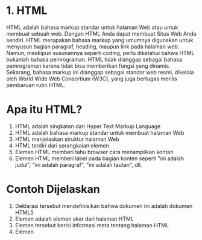 # 1. HTML
HTML adalah bahasa markup standar untuk halaman Web atau untuk membuat sebuah web. Dengan HTML Anda dapat membuat Situs Web Anda sendiri. HTML merupakan bahasa markup yang umumnya digunakan untuk menyusun bagian paragraf, heading, maupun link pada halaman web. Namun, meskipun susunannya seperti coding, perlu diketahui bahwa HTML bukanlah bahasa pemrograman. HTML tidak dianggap sebagai bahasa pemrograman karena tidak bisa memberikan fungsi yang dinamis. Sekarang, bahasa markup ini dianggap sebagai standar web resmi, dikelola oleh World Wide Web Consortium (W3C), yang juga bertugas merilis pembaruan rutin HTML.
# Apa itu HTML?

1. HTML adalah singkatan dari Hyper Text Markup Language
2. HTML adalah bahasa markup standar untuk membuat halaman Web
3. HTML menjelaskan struktur halaman Web
4. HTML terdiri dari serangkaian elemen
5. Elemen HTML memberi tahu browser cara menampilkan konten
6. Elemen HTML memberi label pada bagian konten seperti "ini adalah judul", "ini adalah paragraf", "ini adalah tautan", dll.
# Contoh Dijelaskan
1. Deklarasi tersebut <!DOCTYPE html>mendefinisikan bahwa dokumen ini adalah dokumen HTML5
2. Elemen <html>adalah elemen akar dari halaman HTML
3. Elemen tersebut <head>berisi informasi meta tentang halaman HTML
4. Elemen <title>menentukan judul untuk halaman HTML (yang ditampilkan di bilah judul browser atau di tab halaman)
5. Elemen <body>mendefinisikan badan dokumen, dan merupakan wadah untuk semua konten yang terlihat, seperti judul, paragraf, gambar, hyperlink, tabel, daftar, dll.
6. Elemen <h1 mendefinisikan judul besar
7. Elemen <p mendefinisikan paragraf
#  ![html atribut](https://github.com/sidiqqputraa/pemograman-web-1/assets/168811156/39c347f0-39da-448a-abe6-3b5d9a835990)
#  ![hasil atribut](https://github.com/sidiqqputraa/pemograman-web-1/assets/168811156/31f62786-666f-4d45-8afd-ecc93f2c9735)
# Atribut HTML
1. Semua elemen HTML dapat memiliki atribut
2. Atribut memberikan informasi tambahan tentang elemen
3. Atribut selalu ditentukan dalam tag awal
4. Atribut biasanya datang dalam pasangan nama/nilai seperti: name="value"
#  ![11111111111111](https://github.com/sidiqqputraa/pemograman-web-1/assets/168811156/c523e913-7969-4e4b-b5fc-37a4f91ec383)
#  ![hasil1111](https://github.com/sidiqqputraa/pemograman-web-1/assets/168811156/74d66320-5434-4cbd-b77c-75c4494b3f28)
Atribut ini classsering digunakan untuk menunjuk ke nama kelas dalam style sheet. Itu juga dapat digunakan oleh JavaScript untuk mengakses dan memanipulasi elemen dengan nama kelas tertentu.
#  ![222](https://github.com/sidiqqputraa/pemograman-web-1/assets/168811156/00d7fa65-67bb-4c5a-a20a-76f8722732ef)
#  ![222hasil](https://github.com/sidiqqputraa/pemograman-web-1/assets/168811156/b106fa9a-1634-4072-b359-1113a54c61dc)
Kode warna HTML adalah pengidentifikasi yang digunakan untuk mewakili warna di web. Kode warna adalah cara untuk merepresentasikan warna yang kita lihat sehari-hari dalam format yang dapat diinterpretasikan dan ditampilkan oleh komputer.
#  ![333](https://github.com/sidiqqputraa/pemograman-web-1/assets/168811156/525888c4-f079-45aa-bb8c-cc345d57aa1c)
#  ![333hasil](https://github.com/sidiqqputraa/pemograman-web-1/assets/168811156/467d883a-bffb-4350-8f4d-ee6b2a4d21a1)
Komentar dalam kode HTML atau comment HTML berfungsi sebagai penanda atau catatan dalam kode yang membantu dalam pemeliharaan dan kolaborasi dalam pengembangan web. Misalnya, ketika bekerja dalam tim, komentar akan membantu anggota tim lain memahami apa yang telah kamu kerjakan.
#  ![44](https://github.com/sidiqqputraa/pemograman-web-1/assets/168811156/d7018584-8b69-4c69-a466-8294d9b301e8)
#  ![hasil4](https://github.com/sidiqqputraa/pemograman-web-1/assets/168811156/a07cc351-a73b-4668-b36d-dc5bab8510a9)
div (division) merupakan elemen HTML bertanda <div> yang menjadi wadah umum atau penampung untuk konten pada website. Penggunaan div ditujukan untuk memudahkan aplikasi bergaya dengan CSS dan memperlakukan secara khusus yang nantinya dapat diberi Class, ID, Title, dan sebagainya.
#  ![5](https://github.com/sidiqqputraa/pemograman-web-1/assets/168811156/f71f3428-15dd-46f6-a02c-7b42e9c8b95e)
#  ![h5](https://github.com/sidiqqputraa/pemograman-web-1/assets/168811156/21b99c9b-4b24-4fe3-8ef8-4554cfc67dbf)
HTML menyediakan beberapa tag yang dapat digunakan untuk mengatur paragraf. Halaman Web yang dibuat dengan tag HTML (code HTML) dapat digabungkan dengan text. Berikut merupakan tag paragraf pembuka yang dapat digunakan pada halaman Web <p> dan tag paragraf
#  ![6](https://github.com/sidiqqputraa/pemograman-web-1/assets/168811156/392cb1eb-2f63-4177-9cd7-88f293d76fce)
#  ![h6](https://github.com/sidiqqputraa/pemograman-web-1/assets/168811156/269a0c95-31b9-4b5b-8343-e517dff76200)
Atribut id menentukan id unik untuk elemen HTML . Nilai atribut id harus unik dalam dokumen HTML. Atribut id digunakan untuk menunjuk ke deklarasi gaya tertentu dalam style sheet. Itu juga digunakan oleh JavaScript untuk mengakses dan memanipulasi elemen dengan id tertentu.
#  ![7](https://github.com/sidiqqputraa/pemograman-web-1/assets/168811156/f2939940-08ea-4c21-aa14-0b8ab5b10789)
#  ![h7](https://github.com/sidiqqputraa/pemograman-web-1/assets/168811156/960eff5a-c2f9-468b-823c-63aefd73cb65)
Iframe adalah dokumen HTML yang tertanam di dalam dokumen HTML lainnya. Elemen-elemen ini sering digunakan untuk menyisipkan konten dari sumber eksternal ke halaman web.
#  ![8](https://github.com/sidiqqputraa/pemograman-web-1/assets/168811156/35f8e136-e6ac-45f5-80ab-b2cc359a28ef)
#  ![h8](https://github.com/sidiqqputraa/pemograman-web-1/assets/168811156/b44b2053-5961-4fc3-9dbc-ee1de64f59cb)
HTML image < img > adalah tag yang berfungsi untuk menambahkan gambar pada halaman web. Tag ini tidak memerlukan penutup dan kamu bisa langsung menambahkannya ke dalam kode HTML. Sintaks dasarnya adalah < img src ="URL_gambar" >, di mana "URL_gambar" adalah alamat tempat gambar tersebut disimpan.
#  ![10](https://github.com/sidiqqputraa/pemograman-web-1/assets/168811156/d1ab424f-020f-4408-82cd-7bc98a5a8cb1)
#  ![h10](https://github.com/sidiqqputraa/pemograman-web-1/assets/168811156/a3f87543-f7a3-4d4f-a3c8-88e7fc8ff330)
Link HTML adalah pondasi yang menghubungkan berbagai informasi di website. Elemen ini menjadi cara untuk mengarahkan pengunjung dari satu titik ke titik lain dalam suatu website atau ke website lain. Dalam web development, link HTML berperan untuk menghubungkan satu halaman dengan halaman lainnya.
#  ![11](https://github.com/sidiqqputraa/pemograman-web-1/assets/168811156/28a23a7c-e8c3-4a15-9a40-41b63aae2b4d)
#  ![h11](https://github.com/sidiqqputraa/pemograman-web-1/assets/168811156/a47ba48d-9f14-4594-85f8-4821fbdd9b1b)
List HTML merupakan kumpulan item atau poin yang dikelompokkan bersama. Yuk, cari tahu cara membuat dan contoh lengkapnya!
#  ![12](https://github.com/sidiqqputraa/pemograman-web-1/assets/168811156/5d01048c-d7df-40c6-9632-4484a1475831)
#  ![h12](https://github.com/sidiqqputraa/pemograman-web-1/assets/168811156/09032267-19fb-453e-b543-166786de1a13)
Paragraf pada HTML didefinisikan dengan tag <p> Tag <p> merupakan block element yang mana setiap kali didefinisikan, ia akan memenuhi lebar layar dan akan membuat baris baru. Tag <p> akan menganggap semua karakter putih sebagai satu buah spasi.
#  ![13](https://github.com/sidiqqputraa/pemograman-web-1/assets/168811156/7fa703f6-724a-4017-af87-856c3d6a1ab4)
#  ![h13](https://github.com/sidiqqputraa/pemograman-web-1/assets/168811156/65cf3897-d82e-4552-91f1-aeb483b68dd5)
Elemen HTML <q> menunjukkan bahwa teks yang diapit adalah kutipan sebaris pendek .
#  ![14](https://github.com/sidiqqputraa/pemograman-web-1/assets/168811156/bd55cebf-e0fd-40c3-96df-a9bcaa2b03e6)
#  ![h14](https://github.com/sidiqqputraa/pemograman-web-1/assets/168811156/369ef26e-db97-4151-97c8-84031218a4a5)
Tabel HTML digunakan untuk menampilkan konten pada halaman Web, seperti tabel yang terlihat dalam buku, majalah, koran, dan sebagainya, terdiri dari kolom data diatur dalam baris.
#  ![15](https://github.com/sidiqqputraa/pemograman-web-1/assets/168811156/074e2b2a-efc8-4876-9868-a40ed30bab28)
#  ![h15](https://github.com/sidiqqputraa/pemograman-web-1/assets/168811156/2399e701-8732-4d97-8855-2217b5349d0f)
Atribut tersembunyi digunakan untuk menunjukkan bahwa konten suatu elemen tidak boleh ditampilkan kepada pengguna . Atribut ini dapat mengambil salah satu dari nilai berikut: string kosong. kata kunci disembunyikan. kata kunci sampai ditemukan.
# Tugas 1 html
#  ![123](https://github.com/sidiqqputraa/pemograman-web-1/assets/168811156/1f6db056-9f47-4d1a-9f7f-45b8f3cb9288)
#  ![h123](https://github.com/sidiqqputraa/pemograman-web-1/assets/168811156/eeab0f8f-5128-425a-a136-4609b8d364c2)
# Tugas 2 html
#  ![1234](https://github.com/sidiqqputraa/pemograman-web-1/assets/168811156/326893b1-b867-416d-a74c-7d03e5c01787)
#  ![h1234](https://github.com/sidiqqputraa/pemograman-web-1/assets/168811156/364ba6ad-602e-4925-aee4-aa2272465ce7)
# Tugas 3 html
#  ![12345](https://github.com/sidiqqputraa/pemograman-web-1/assets/168811156/770a917e-ce11-4a34-9f51-638e85493b19)
#  ![h12345](https://github.com/sidiqqputraa/pemograman-web-1/assets/168811156/134c9532-22e7-4ce0-9c94-2b69653d73eb)
# Tugas 4 html
#  ![123456](https://github.com/sidiqqputraa/pemograman-web-1/assets/168811156/0011ddb4-8b20-4068-9d3e-4a802a9c0651)
#  ![111](https://github.com/sidiqqputraa/pemograman-web-1/assets/168811156/b388a80e-37dd-4533-b2bc-2fe4b6aa4ac3)
#  ![h123456](https://github.com/sidiqqputraa/pemograman-web-1/assets/168811156/bc7ece7e-4934-4d3b-8147-d6e7a794bc6d)

# 2. CSS
CSS adalah bahasa yang kami gunakan untuk menata gaya dokumen HTML. CSS menjelaskan bagaimana elemen HTML harus ditampilkan. Tutorial ini akan mengajarkan Anda CSS dari dasar hingga lanjutan. CSS berfungsi untuk membantu para web designer agar dapat mengubah dan menambahkan, baik teks, gambar, hingga latar belakang sebuah halaman HTML. Biasanya, keberadaan CSS dapat langsung terlihat dengan adanya perbedaan pada warna teks. CSS memberi perintah teks berwarna biru dengan tag <span> dengan tambahan tag class=” nama warna”. Dengan demikian, setiap tag <span> muncul, teks yang mengikutinya pun akan berwarna sesuai warna yang diinginkan dan seterusnya. 
# Apa itu CSS?
1. CSS adalah singkatan dari Cascading Style Sheet
2. CSS menjelaskan bagaimana elemen HTML ditampilkan di layar, kertas, atau di media lain
3. CSS menghemat banyak pekerjaan. Itu dapat mengontrol tata letak beberapa halaman web sekaligus
4. Stylesheet eksternal disimpan dalam file CSS
# Cara kerja CSS
CSS beroperasi dengan bahasa Inggris sederhana berbasis syntax dan dilengkapi sekumpulan perintah atau rule untuk mengaturnya. Salah satu rule CSS dapat beroperasi melalui tag <style> untuk atribut class warna. Dengan pengaturan CSS pada HTML ini akan mengubah warna teks menjadi lebih mudah. Kemudian, bila ingin mengganti warna teks cukup mengetikkan tag <span> tanpa harus menulis ulang kembali perintah. Inilah mengapa CSS disebut-sebut dapat menghemat waktu pemilik web dengan perintah-perintah yang lebih efisien. Lebih lanjut, CSS bekerja saat browser memuat halaman website. Proses pengaturan tampilan HTML yang telah ditentukan dengan kode CSS ada beberapa langkah. Pertama, browser akan memuat file HTML dan CSS. Selanjutnya, browser mengubah keduanya menjadi document object model (DOM) yang merupakan komponen yang mewakili file HTML dan CSS dalam memori perangkat pengunjung website. Setelah itu, browser akan melakukan rendering, yakni di mana browser menerapkan pengaturan di kode CSS pada elemen-elemen HTML sehingga menghasilkan tampilan HTML yang maksimal pada layar pengunjung website.
# Jenis CSS
CSS dibagi menjadi beberapa macam tergantung fungsi penggunaannya, namun ada tiga macam jenis yang paling sering digunakan oleh web designer.
1. Inline Style CSS merupakan kode yang dituliskan di dalam file HTML dan menggunakan elemen spesifik yang memuat tag <style>. Jenis CSS ini hanya mempengaruhi satu baris kode HTML dan harus menempel pada elemen tulisan tersebut.
2. Internal CSS merupakan kode yang dituliskan pada bagian header file HTML. Sayangnya, jenis ini terkadang membuat loading menjadi semakin lama.
3. External CSS merupakan kode CSS yang diletakkan di luar dokumen HTML sebagai file .css. External CSS memiliki fungsi untuk mengkustomisasi semua tampilan halaman website yang sudah ditentukan atau beberapa halaman sekaligus.
#  ![20](https://github.com/sidiqqputraa/pemograman-web-1/assets/168811156/056a66a9-0974-4420-b9ca-a2a57caf4f5b)
#  ![201](https://github.com/sidiqqputraa/pemograman-web-1/assets/168811156/3993bff9-c891-4a9e-9a3e-5098b741ba36)
#  Background image dalam CSS bukan hanya sekadar elemen dekoratif, tetapi juga sebuah alat untuk meningkatkan estetika dan fungsi website kamu. Setiap aspek memiliki peranannya masing-masing dalam menciptakan tampilan yang harmonis dan menarik.
#  ![21](https://github.com/sidiqqputraa/pemograman-web-1/assets/168811156/834f02f5-be66-4700-8a73-3807e870299e)
#  ![h21](https://github.com/sidiqqputraa/pemograman-web-1/assets/168811156/e13dde2f-571e-4dbd-8edc-f4a0e72c7bd8)
Background image dalam CSS bukan hanya sekadar elemen dekoratif, tetapi juga sebuah alat untuk meningkatkan estetika dan fungsi website kamu. Setiap aspek memiliki peranannya masing-masing dalam menciptakan tampilan yang harmonis dan menarik.
#  ![22](https://github.com/sidiqqputraa/pemograman-web-1/assets/168811156/f7743607-6396-4188-a4f9-53ca5eaed221)
#  ![221](https://github.com/sidiqqputraa/pemograman-web-1/assets/168811156/d3b2b692-cf2a-46e3-8c64-d2028781ceab)
#  ![h22](https://github.com/sidiqqputraa/pemograman-web-1/assets/168811156/1247013b-f172-4abd-a87f-b71099d3c365)
Border adalah garis batas yang bisa digunakan di setiap elemen.
#  ![23](https://github.com/sidiqqputraa/pemograman-web-1/assets/168811156/cfb3b525-e8cd-4d74-9d20-ca967bfac676)
#  ![h23](https://github.com/sidiqqputraa/pemograman-web-1/assets/168811156/e9888810-39f0-4a3d-81b0-e7f9a75082e3)
Properti color CSS menetapkan nilai warna latar depan teks elemen dan dekorasi teks, serta menetapkan nilai warna saat ini . currentcolor dapat digunakan sebagai nilai tidak langsung pada properti lain dan merupakan default untuk properti warna lain, seperti border-color .
#  ![24](https://github.com/sidiqqputraa/pemograman-web-1/assets/168811156/e9f328db-59c1-4812-9fbf-a576f7e86b3c)
#  ![h24](https://github.com/sidiqqputraa/pemograman-web-1/assets/168811156/7f80e5eb-7b7d-4ddf-87c0-5ad55292d23b)
Komentar CSS digunakan untuk menambahkan catatan penjelasan pada kode atau untuk mencegah browser menafsirkan bagian tertentu dari style sheet . Secara desain, komentar tidak berpengaruh pada tata letak dokumen.
#  ![25](https://github.com/sidiqqputraa/pemograman-web-1/assets/168811156/85f77252-5c4a-4bf5-b8da-a4c79fcf26d0)
#  ![h25](https://github.com/sidiqqputraa/pemograman-web-1/assets/168811156/dd327b6d-6010-4f39-9c86-9d527cff750e)
margin adalah ruang di sekitar batas elemen, sedangkan padding adalah ruang antara batas elemen dan konten elemen. Dengan kata lain, properti margin mengontrol ruang di luar elemen, dan properti padding mengontrol ruang di dalam elemen.
#  ![26](https://github.com/sidiqqputraa/pemograman-web-1/assets/168811156/d356ebe9-3d4b-4624-970b-0e592a29e77a)
#  ![h26](https://github.com/sidiqqputraa/pemograman-web-1/assets/168811156/234c213f-fbed-45fb-bc1d-b477a8eb0ed9)
CSS beroperasi dengan bahasa Inggris sederhana berbasis syntax dan dilengkapi sekumpulan perintah atau rule untuk mengaturnya. Salah satu rule CSS dapat beroperasi melalui tag <style> untuk atribut class warna. Dengan pengaturan CSS pada HTML ini akan mengubah warna teks menjadi lebih mudah.
#  ![27](https://github.com/sidiqqputraa/pemograman-web-1/assets/168811156/22f9d2e8-6a91-410b-9a22-0beff53f0054)
#  ![271](https://github.com/sidiqqputraa/pemograman-web-1/assets/168811156/acbd9845-8115-404d-ad3a-a1e9946db8d7)
#  ![272](https://github.com/sidiqqputraa/pemograman-web-1/assets/168811156/43d7a7b2-5eaf-4f0b-a377-7f2a5d0adafb)
#  ![23](https://github.com/sidiqqputraa/pemograman-web-1/assets/168811156/8e9a999f-ac04-4b0d-b919-7757d6a384eb)
#  ![h27](https://github.com/sidiqqputraa/pemograman-web-1/assets/168811156/33c2679f-a3bf-47ba-aaf9-f4fef8a0d754)
Didalam tugas 1 css.html ini adalah : 
1. Membuatl selector berjenis class dengan nama .icon untuk me-resize gambar pada kolom Icon
2. Warna background adalah cyan
3. Warna header tabel adalah choholate
4. Tabel header rata tengah
5. Baris ganjil rata kiri, baris genap rata kanan kecuali pada kolom Icon, gunakan fitur nth-child
#  ![28](https://github.com/sidiqqputraa/pemograman-web-1/assets/168811156/b321971c-ab6b-4f3c-8408-8a3db6bbcf15)
#  ![281](https://github.com/sidiqqputraa/pemograman-web-1/assets/168811156/26628d0a-e523-4f24-aac9-4a6a19c35475)
#  ![h28](https://github.com/sidiqqputraa/pemograman-web-1/assets/168811156/e10e4d69-44d2-44fe-878f-cb20f2a3b5a0)
Didalam Tugas 2 scc.html ini adlaha mengenai:
1. Warna border adalah yellowgreen
2. Gunakan transformasi teks uppercase pada heading
3. Paragraf utama menggunakan identitas dan rata kanan kiri
4. Gunakan letter-spacing
5. Warna teks hyperlink adalah #008CBA
6. Pada link di klik maka akan membuka halaman https://learning.pnc.ac.id/ pada Tab Baru
#  ![29](https://github.com/sidiqqputraa/pemograman-web-1/assets/168811156/5b9bb260-de4c-4c03-bf82-1927c093b6ee)
#  ![h29](https://github.com/sidiqqputraa/pemograman-web-1/assets/168811156/81f8725c-4b1c-42bf-a8a3-4892d02628f3)
Didalam tugas 3 css.html ini adalah:
1. Buatlah class bernama .dashed untuk heading utama
2. Gunakan selector div
3. Buatlah class bernama underline-red untuk kalimat dengan garis bawah merah
4. Buatlah class bernama shadow untuk memberikan efek bayangan pada teks
# 3. JavaScript
JavaScript adalah bahasa pemrograman paling populer di dunia. JavaScript adalah bahasa pemrograman Web. JavaScript adalah bahasa pemrograman yang digunakan developer untuk membuat halaman web yang interaktif. Dari menyegarkan umpan media sosial hingga menampilkan animasi dan peta interaktif, fungsi JavaScript dapat meningkatkan pengalaman pengguna situs web. Sebagai bahasa skrip sisi klien, JavaScript adalah salah satu teknologi inti dari World Wide Web. Misalnya, saat menjelajah internet, kapan pun Anda melihat carousel gambar, menu tarik-turun klik untuk menampilkan, atau warna elemen yang berubah secara dinamis di halaman web, Anda melihat efek JavaScript. JavaScript mudah dipelajari. JavaScript adalah skrip pemrograman ringan yang umumnya digunakan oleh web developer untuk menciptakan interaksi yang lebih dinamis saat membuat halaman web, aplikasi, server, atau game. Web developer biasanya menggunakan JavaScript bersama HTML dan CSS karena ketiganya bisa bekerja sama tanpa masalah. 
# Bagaimana cara kerja JavaScript?
Semua bahasa pemrograman bekerja dengan menerjemahkan sintaks yang mirip bahasa Inggris ke dalam kode mesin, yang kemudian dijalankan oleh sistem operasi. JavaScript dikategorikan secara luas sebagai bahasa skrip, atau bahasa yang ditafsirkan. Kode JavaScript ditafsirkan—yaitu, langsung diterjemahkan ke dalam kode bahasa mesin yang mendasarinya oleh mesin JavaScript. Dengan bahasa pemrograman lain, penyusun akan menyusun seluruh kode menjadi kode mesin dalam langkah terpisah. Jadi, semua bahasa skrip adalah bahasa pemrograman, tetapi tidak semua bahasa pemrograman adalah bahasa skrip.
# Apa itu kerangka kerja JavaScript?
Seperti pustaka JavaScript, kerangka kerja JavaScript adalah kumpulan cuplikan kode yang telah ditulis sebelumnya yang melakukan fungsi berbeda dan dapat digunakan kembali. Namun, sementara pustaka JavaScript adalah alat khusus untuk penggunaan sesuai permintaan, kerangka kerja JavaScript adalah set alat lengkap yang membantu membentuk dan mengatur aplikasi web apa pun. Jika Anda menganggap kode aplikasi JavaScript sebagai rumah, kerangka kerja JavaScript adalah cetak biru yang digunakan untuk membangun rumah.
#  ![30](https://github.com/sidiqqputraa/pemograman-web-1/assets/168811156/7cae59c8-3932-4bcc-8c30-2d213dcb038c)
#  ![h30](https://github.com/sidiqqputraa/pemograman-web-1/assets/168811156/0cfc1fe9-ee65-42a6-97be-7fe0fbef05a6)
Events dalam JavaScript adalah interaksi antara pengguna dan sistem. Misalnya, pengguna mengklik tombol, menggerakkan mouse, menekan tombol keyboard, atau mengubah ukuran jendela browser. Semua inilah yang disebut dengan Events.
#  ![34](https://github.com/sidiqqputraa/pemograman-web-1/assets/168811156/16483eb6-c958-4e36-9192-6158d977ef08)
#  ![34h](https://github.com/sidiqqputraa/pemograman-web-1/assets/168811156/9a6df309-748d-44dc-9a7e-a567ed99510a)
Sintaks JavaScript mencakup aturan untuk menentukan nilai: data yang dimanipulasi, termasuk angka, string teks, dan kombinasi yang lebih kompleks . Nilai literal mewakili nilai yang tidak dapat diubah, tidak seperti variabel. Variabel dalam JavaScript mendefinisikan nama dan ruang penyimpanan suatu nilai.
#  ![35](https://github.com/sidiqqputraa/pemograman-web-1/assets/168811156/23f4037f-1ba8-4ed0-a8a8-7524dd991c6e)
#  ![h35](https://github.com/sidiqqputraa/pemograman-web-1/assets/168811156/47279040-d106-4fcd-9bc2-95ac74c9edd8)
JavaScript dapat membuat berbagai statement dan expression sehingga dapat membentuk sebuah kode program yang utuh.
#  ![36](https://github.com/sidiqqputraa/pemograman-web-1/assets/168811156/82a3c306-72eb-4069-b85f-e1f53df27458)
#  ![h36](https://github.com/sidiqqputraa/pemograman-web-1/assets/168811156/e84da5e9-afc3-4416-b6fa-68a74123bc52)
Fungsi output pada JavaScript memodelkan dokumen HTML/XHTML sebagai objek dokumen dan jendela browser yang menampilkan dokumen HTML/XHTML sebagai objek jendela. Objek dokumen berisi metode bernama tulis untuk mengeluarkan teks dan data ke dokumen seperti yang ditunjukkan di bawah ini: dokumen.
# Tugas 1 JavaScripty.html
#  ![37](https://github.com/sidiqqputraa/pemograman-web-1/assets/168811156/64bd72c0-c89d-4eac-9456-18dddf576d40)
#  ![371](https://github.com/sidiqqputraa/pemograman-web-1/assets/168811156/b7f31c99-7353-48f7-b56f-8df02badc6d0)
#  ![h37](https://github.com/sidiqqputraa/pemograman-web-1/assets/168811156/e902990c-75ad-47b5-81b3-714ceb11d99b)
# Tugas 2 JavaScripty.html
#  ![38](https://github.com/sidiqqputraa/pemograman-web-1/assets/168811156/772b0e35-bcca-465a-98d1-13290fe3216c)
#  ![381](https://github.com/sidiqqputraa/pemograman-web-1/assets/168811156/58c9504b-a037-4541-b8f0-bd2658c72dd3)
#  ![h38](https://github.com/sidiqqputraa/pemograman-web-1/assets/168811156/c04a8fa6-03f5-40c3-869f-8d5c6d40572c)
# Tugas 3 JavaScript.html
#  ![39](https://github.com/sidiqqputraa/pemograman-web-1/assets/168811156/ee9645d3-5929-4124-b4d5-ebef3e1a1a22)
#  ![391](https://github.com/sidiqqputraa/pemograman-web-1/assets/168811156/0600a9bf-b95c-4d3c-914a-e49803a07465)
#  ![h35](https://github.com/sidiqqputraa/pemograman-web-1/assets/168811156/54817277-44cb-4016-8969-fbba3d589865)
![h39](https://github.com/sidiqqputraa/pemograman-web-1/assets/168811156/8771f83c-4bc6-4125-9e19-1aaccc39fe6f)
# Tugas 4 JavaScript.html
#  









